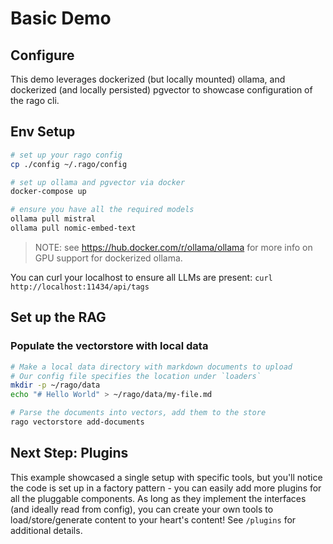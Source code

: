 # Basic Demo

## Configure

This demo leverages dockerized (but locally mounted) ollama, and dockerized (and locally persisted) pgvector to showcase configuration of the rago cli.

## Env Setup

```sh
# set up your rago config
cp ./config ~/.rago/config

# set up ollama and pgvector via docker
docker-compose up

# ensure you have all the required models
ollama pull mistral
ollama pull nomic-embed-text
```

> NOTE: see https://hub.docker.com/r/ollama/ollama for more info on GPU support for dockerized ollama.

You can curl your localhost to ensure all LLMs are present: `curl http://localhost:11434/api/tags`

## Set up the RAG

### Populate the vectorstore with local data

```sh
# Make a local data directory with markdown documents to upload
# Our config file specifies the location under `loaders`
mkdir -p ~/rago/data
echo "# Hello World" > ~/rago/data/my-file.md

# Parse the documents into vectors, add them to the store
rago vectorstore add-documents
```

## Next Step: Plugins

This example showcased a single setup with specific tools, but you'll notice the code is set up in a factory pattern - you can easily add more plugins for all
the pluggable components. As long as they implement the interfaces (and ideally read from config), you can create your own tools to load/store/generate content to your
heart's content! See `/plugins` for additional details.
